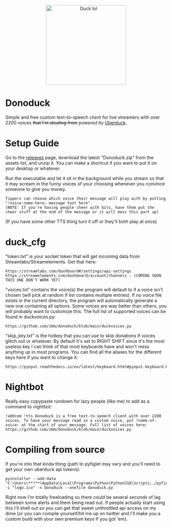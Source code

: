 <p align="center">
    <img width="250" src="https://user-images.githubusercontent.com/58152411/169162076-17c98ab8-d4e4-429f-8fc9-7e89b5f96342.png" alt="Duck lol">
</p>

# Donoduck
Simple and free custom text-to-speech client for live streamers with over 2200 voices ~~that I'm stealing from~~ <em>powered by</em> [Uberduck](https://uberduck.ai/).

    
    
# Setup Guide
Go to the [releases](https://github.com/z6m/donoduck/releases) page, download the latest "Donoduck.zip" from the assets list, and unzip it. You can make a shortcut if you want to put it on your desktop or whatever.

Run the executable and let it sit in the background while you stream so that it may scream in the funny voices of your choosing whenever you convince someone to give you money.

    Tippers can choose which voice their message will play with by putting "!voice-name-here: message text here". 
    (NOTE: If you're having people cheer with bits, have them put the cheer stuff at the end of the message or it will mess this part up)

(If you have some other TTS thing turn it off or they'll both play at once)

# duck_cfg
"token.txt" is your socket token that will get incoming data from Streamlabs/Streamelements. Get that here:

    https://streamlabs.com/dashboard#/settings/api-settings
    https://streamelements.com/dashboard/account/channels - (COMING SOON THIS ONE DON'T WORK YET)
    

"voices.txt" contains the voice(s) the program will default to if a voice isn't chosen (will pick at random if list contains multiple entries). If no voice file exists in the current directory, the program will automatically generate a new one containing all options. Some voices are way better than others, you will probably want to customize this. The full list of supported voices can be found in duckvoices.py:

    https://github.com/z6m/donoduck/blob/main/duckvoices.py

"skip_key.txt" is the hotkey that you can use to skip donations if voices glitch out or whatever. By default it's set to RIGHT SHIFT since it's the most useless key I can think of that most keyboards have and won't mess anything up in most programs. You can find all the aliases for the different keys here if you want to change it:
        
    https://pynput.readthedocs.io/en/latest/keyboard.html#pynput.keyboard.Key


# Nightbot 
Really easy copypaste rundown for lazy people (like me) to add as a command to nightbot:

    !addcom !tts Donoduck is a free text-to-speech client with over 2200 voices. To have your message read in a custom voice, put !name-of-voice: at the start of your message. Full list of voices here: https://github.com/z6m/donoduck/blob/main/duckvoices.py
       


# Compiling from source 
If you're into that kinda thing (path to pyfiglet may vary and you'll need to get your own uberduck api tokens):

    pyinstaller --add-data "C:\Users\*****\AppData\Local\Programs\Python\Python310\Scripts;./pyfiglet" -i "logo.ico" -n Donoduck --onefile donoduck.py

Right now I'm totally freeloading so there could be several seconds of lag between some alerts and them being read out. If people actually start using this I'll shell out so you can get that sweet unthrottled api access on my dime (or you can compile yourself/hit me up on twitter and I'll make you a custom build with your own premium keys if you got 'em). 
